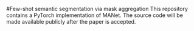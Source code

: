 #Few-shot semantic segmentation via mask aggregation
This repository contains a PyTorch implementation of MANet. The source code will be made available publicly after the paper is accepted.
